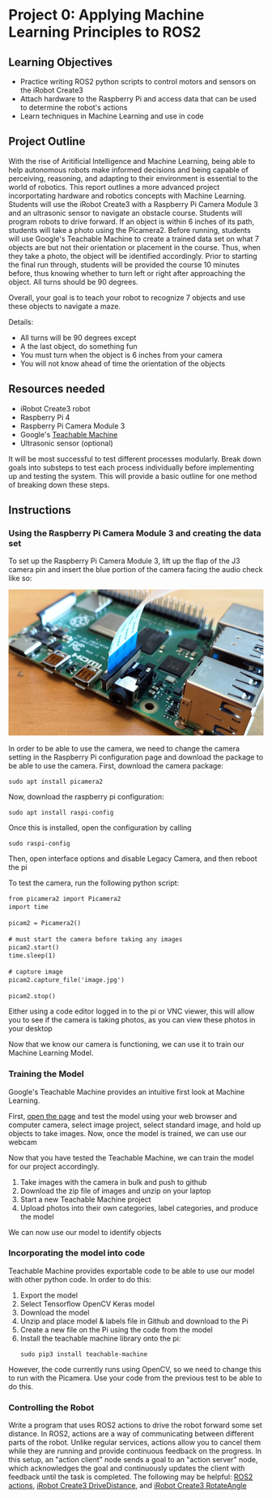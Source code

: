 # Project 0: Applying Machine Learning Principles to ROS2
## Learning Objectives
- Practice writing ROS2 python scripts to control motors and sensors on the iRobot Create3
- Attach hardware to the Raspberry Pi and access data that can be used to determine the robot's actions
- Learn techniques in Machine Learning and use in code 

## Project Outline
With the rise of Aritificial Intelligence and Machine Learning, being able to help autonomous robots make informed decisions and being  capable of perceiving, reasoning, and adapting to their environment is essential to the world of robotics. 
This report outlines a more advanced project incorportating hardware and robotics concepts with Machine Learning. Students will use the iRobot Create3 with a Raspberry Pi Camera Module 3 and an ultrasonic sensor to navigate an obstacle course. Students will program robots to drive forward. If an object is within 6 inches of its path, students will take a photo using the Picamera2. Before running, students will use Google's Teachable Machine to create a trained data set on what 7 objects are but not their orientation or placement in the course. Thus, when they take a photo, the object will be identified accordingly. Prior to starting the final run through, students will be provided the course 10 minutes before, thus knowing whether to turn left or right after approaching the object. All turns should be 90 degrees.

Overall, your goal is to teach your robot to recognize 7 objects and use these objects to navigate a maze. 

Details:
- All turns will be 90 degrees except 
- A the last object, do something fun
- You must turn when the object is 6 inches from your camera
- You will not know ahead of time the orientation of the objects

## Resources needed
- iRobot Create3 robot
- Raspberry Pi 4
- Raspberry Pi Camera Module 3
- Google's [Teachable Machine](https://teachablemachine.withgoogle.com/train)
- Ultrasonic sensor (optional)

It will be most successful to test different processes modularly. Break down goals into substeps to test each process individually before implementing up and testing the system. This will provide a basic outline for one method of breaking down these steps.

## Instructions

### Using the Raspberry Pi Camera Module 3 and creating the data set

To set up the Raspberry Pi Camera Module 3, lift up the flap of the J3 camera pin and insert the blue portion of the camera facing the audio check like so:

![Raspberry Pi 4 with Pi Camera Module 3 Inserted](j3installation.webp)

In order to be able to use the camera, we need to change the camera setting in the Raspberry Pi configuration page and download the package to be able to use the camera. First, download the camera package:

```
sudo apt install picamera2
```
Now, download the raspberry pi configuration:

```
sudo apt install raspi-config
```

Once this is installed, open the configuration by calling 
```
sudo raspi-config
```

Then, open interface options and disable Legacy Camera, and then reboot the pi


To test the camera, run the following python script:
```
from picamera2 import Picamera2
import time

picam2 = Picamera2()

# must start the camera before taking any images
picam2.start() 
time.sleep(1)

# capture image
picam2.capture_file('image.jpg')

picam2.stop()

```

Either using a code editor logged in to the pi or VNC viewer, this will allow you to see if the camera is taking photos, as you can view these photos in your desktop

Now that we know our camera is functioning, we can use it to train our Machine Learning Model.


### Training the Model

Google's Teachable Machine provides an intuitive first look at Machine Learning. 

First, [open the page](https://teachablemachine.withgoogle.com/train) and test the model using your web browser and computer camera, select image project, select standard image, and hold up objects to take images. Now, once the model is trained, we can use our webcam

Now that you have tested the Teachable Machine, we can train the model for our project accordingly. 

1. Take images with the camera in bulk and push to github
1. Download the zip file of images and unzip on your laptop
1. Start a new Teachable Machine project
1. Upload photos into their own categories, label categories, and produce the model

We can now use our model to identify objects

### Incorporating the model into code

Teachable Machine provides exportable code to be able to use our model with other python code. In order to do this: 
1. Export the model 
1. Select Tensorflow OpenCV Keras model
1. Download the model 
1. Unzip and place model & labels file in Github and download to the Pi
1. Create a new file on the Pi using the code from the model 
1. Install the teachable machine library onto the pi: 
    ```
    sudo pip3 install teachable-machine
    
    ```
However, the code currently runs using OpenCV, so we need to change this to run with the Picamera. Use your code from the previous test to be able to do this. 

### Controlling the Robot

Write a program that uses ROS2 actions to drive the robot forward some set distance. In ROS2, actions are a way of communicating between different parts of the robot. Unlike regular services, actions allow you to cancel them while they are running and provide continuous feedback on the progress. In this setup, an "action client" node sends a goal to an "action server" node, which acknowledges the goal and continuously updates the client with feedback until the task is completed. The following may be helpful: [ROS2 actions](https://docs.ros.org/en/foxy/Tutorials/Beginner-CLI-Tools/Understanding-ROS2-Actions/Understanding-ROS2-Actions.html), [iRobot Create3 DriveDistance](https://github.com/iRobotEducation/irobot_create_msgs/blob/rolling/action/DriveDistance.action), and [iRobot Create3 RotateAngle](https://github.com/iRobotEducation/irobot_create_msgs/blob/rolling/action/RotateAngle.action)


